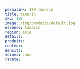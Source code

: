 ```yaml
---
permalink: 189-tamarin
title: tamarin
sku: 189
image: /img/produits/default.jpg
essence: tamarin
region: asie
details: 
produits:
couleur: 
densite: 
veines: sans
rarete: 
---
```

